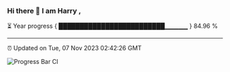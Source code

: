 ### Hi there 👋 I am Harry , 

⏳ Year progress { █████████████████████████▁▁▁▁▁ } 84.96 %

---

⏰ Updated on Tue, 07 Nov 2023 02:42:26 GMT

![Progress Bar CI](https://github.com/duykhang68/duykhang68/workflows/Progress%20Bar%20CI/badge.svg)
